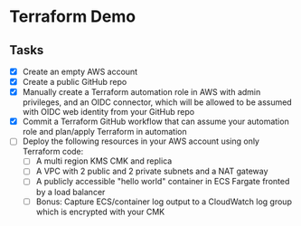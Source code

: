 # Terraform Demo

## Tasks

- [x] Create an empty AWS account
- [x] Create a public GitHub repo
- [x] Manually create a Terraform automation role in AWS with admin privileges, and an OIDC connector, which will be allowed to be assumed with OIDC web identity from your GitHub repo
- [x] Commit a Terraform GitHub workflow that can assume your automation role and plan/apply Terraform in automation
- [ ] Deploy the following resources in your AWS account using only Terraform code:
   - [ ] A multi region KMS CMK and replica
   - [ ] A VPC with 2 public and 2 private subnets and a NAT gateway
   - [ ] A publicly accessible "hello world" container in ECS Fargate fronted by a load balancer
   - [ ] Bonus: Capture ECS/container log output to a CloudWatch log group which is encrypted with your CMK
